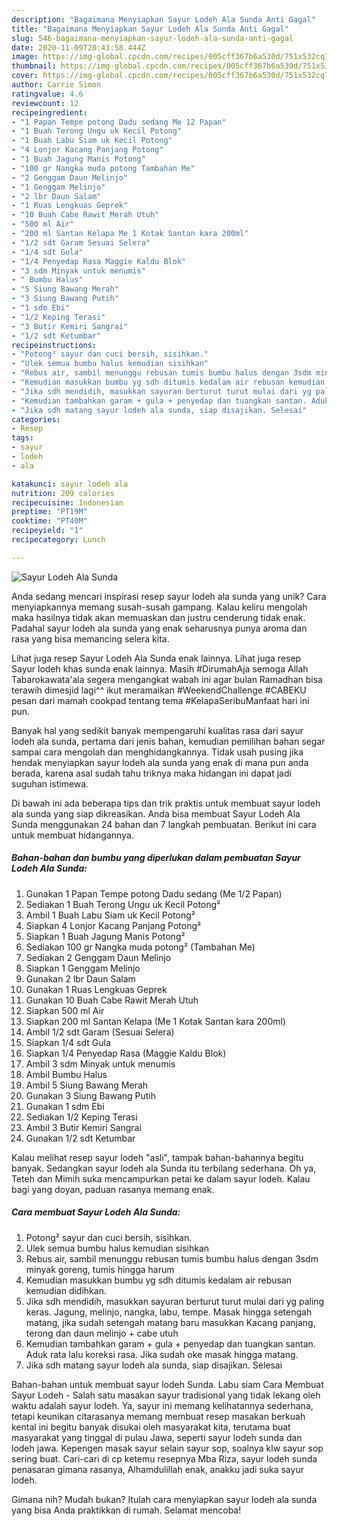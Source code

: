 ```yaml
---
description: "Bagaimana Menyiapkan Sayur Lodeh Ala Sunda Anti Gagal"
title: "Bagaimana Menyiapkan Sayur Lodeh Ala Sunda Anti Gagal"
slug: 546-bagaimana-menyiapkan-sayur-lodeh-ala-sunda-anti-gagal
date: 2020-11-09T20:43:58.444Z
image: https://img-global.cpcdn.com/recipes/005cff367b6a530d/751x532cq70/sayur-lodeh-ala-sunda-foto-resep-utama.jpg
thumbnail: https://img-global.cpcdn.com/recipes/005cff367b6a530d/751x532cq70/sayur-lodeh-ala-sunda-foto-resep-utama.jpg
cover: https://img-global.cpcdn.com/recipes/005cff367b6a530d/751x532cq70/sayur-lodeh-ala-sunda-foto-resep-utama.jpg
author: Carrie Simon
ratingvalue: 4.6
reviewcount: 12
recipeingredient:
- "1 Papan Tempe potong Dadu sedang Me 12 Papan"
- "1 Buah Terong Ungu uk Kecil Potong"
- "1 Buah Labu Siam uk Kecil Potong"
- "4 Lonjor Kacang Panjang Potong"
- "1 Buah Jagung Manis Potong"
- "100 gr Nangka muda potong Tambahan Me"
- "2 Genggam Daun Melinjo"
- "1 Genggam Melinjo"
- "2 lbr Daun Salam"
- "1 Ruas Lengkuas Geprek"
- "10 Buah Cabe Rawit Merah Utuh"
- "500 ml Air"
- "200 ml Santan Kelapa Me 1 Kotak Santan kara 200ml"
- "1/2 sdt Garam Sesuai Selera"
- "1/4 sdt Gula"
- "1/4 Penyedap Rasa Maggie Kaldu Blok"
- "3 sdm Minyak untuk menumis"
- " Bumbu Halus"
- "5 Siung Bawang Merah"
- "3 Siung Bawang Putih"
- "1 sdm Ebi"
- "1/2 Keping Terasi"
- "3 Butir Kemiri Sangrai"
- "1/2 sdt Ketumbar"
recipeinstructions:
- "Potong² sayur dan cuci bersih, sisihkan."
- "Ulek semua bumbu halus kemudian sisihkan"
- "Rebus air, sambil menunggu rebusan tumis bumbu halus dengan 3sdm minyak goreng, tumis hingga harum"
- "Kemudian masukkan bumbu yg sdh ditumis kedalam air rebusan kemudian didihkan."
- "Jika sdh mendidih, masukkan sayuran berturut turut mulai dari yg paling keras. Jagung, melinjo, nangka, labu, tempe. Masak hingga setengah matang, jika sudah setengah matang baru masukkan Kacang panjang, terong dan daun melinjo + cabe utuh"
- "Kemudian tambahkan garam + gula + penyedap dan tuangkan santan. Aduk rata lalu koreksi rasa. Jika sudah oke masak hingga matang."
- "Jika sdh matang sayur lodeh ala sunda, siap disajikan. Selesai"
categories:
- Resep
tags:
- sayur
- lodeh
- ala

katakunci: sayur lodeh ala 
nutrition: 209 calories
recipecuisine: Indonesian
preptime: "PT19M"
cooktime: "PT40M"
recipeyield: "1"
recipecategory: Lunch

---
```



![Sayur Lodeh Ala Sunda](https://img-global.cpcdn.com/recipes/005cff367b6a530d/751x532cq70/sayur-lodeh-ala-sunda-foto-resep-utama.jpg)

Anda sedang mencari inspirasi resep sayur lodeh ala sunda yang unik? Cara menyiapkannya memang susah-susah gampang. Kalau keliru mengolah maka hasilnya tidak akan memuaskan dan justru cenderung tidak enak. Padahal sayur lodeh ala sunda yang enak seharusnya punya aroma dan rasa yang bisa memancing selera kita.

Lihat juga resep Sayur Lodeh Ala Sunda enak lainnya. Lihat juga resep Sayur lodeh khas sunda enak lainnya. Masih #DirumahAja semoga Allah Tabarokawata&#39;ala segera mengangkat wabah ini agar bulan Ramadhan bisa terawih dimesjid lagi^^ ikut meramaikan #WeekendChallenge #CABEKU pesan dari mamah cookpad tentang tema #KelapaSeribuManfaat hari ini pun.

Banyak hal yang sedikit banyak mempengaruhi kualitas rasa dari sayur lodeh ala sunda, pertama dari jenis bahan, kemudian pemilihan bahan segar sampai cara mengolah dan menghidangkannya. Tidak usah pusing jika hendak menyiapkan sayur lodeh ala sunda yang enak di mana pun anda berada, karena asal sudah tahu triknya maka hidangan ini dapat jadi suguhan istimewa.


Di bawah ini ada beberapa tips dan trik praktis untuk membuat sayur lodeh ala sunda yang siap dikreasikan. Anda bisa membuat Sayur Lodeh Ala Sunda menggunakan 24 bahan dan 7 langkah pembuatan. Berikut ini cara untuk membuat hidangannya.

<!--inarticleads1-->

##### Bahan-bahan dan bumbu yang diperlukan dalam pembuatan Sayur Lodeh Ala Sunda:

1. Gunakan 1 Papan Tempe potong Dadu sedang (Me 1/2 Papan)
1. Sediakan 1 Buah Terong Ungu uk Kecil Potong²
1. Ambil 1 Buah Labu Siam uk Kecil Potong²
1. Siapkan 4 Lonjor Kacang Panjang Potong²
1. Siapkan 1 Buah Jagung Manis Potong²
1. Sediakan 100 gr Nangka muda potong² (Tambahan Me)
1. Sediakan 2 Genggam Daun Melinjo
1. Siapkan 1 Genggam Melinjo
1. Gunakan 2 lbr Daun Salam
1. Gunakan 1 Ruas Lengkuas Geprek
1. Gunakan 10 Buah Cabe Rawit Merah Utuh
1. Siapkan 500 ml Air
1. Siapkan 200 ml Santan Kelapa (Me 1 Kotak Santan kara 200ml)
1. Ambil 1/2 sdt Garam (Sesuai Selera)
1. Siapkan 1/4 sdt Gula
1. Siapkan 1/4 Penyedap Rasa (Maggie Kaldu Blok)
1. Ambil 3 sdm Minyak untuk menumis
1. Ambil  Bumbu Halus
1. Ambil 5 Siung Bawang Merah
1. Gunakan 3 Siung Bawang Putih
1. Gunakan 1 sdm Ebi
1. Sediakan 1/2 Keping Terasi
1. Ambil 3 Butir Kemiri Sangrai
1. Gunakan 1/2 sdt Ketumbar


Kalau melihat resep sayur lodeh &#34;asli&#34;, tampak bahan-bahannya begitu banyak. Sedangkan sayur lodeh ala Sunda itu terbilang sederhana. Oh ya, Teteh dan Mimih suka mencampurkan petai ke dalam sayur lodeh. Kalau bagi yang doyan, paduan rasanya memang enak. 

<!--inarticleads2-->

##### Cara membuat Sayur Lodeh Ala Sunda:

1. Potong² sayur dan cuci bersih, sisihkan.
1. Ulek semua bumbu halus kemudian sisihkan
1. Rebus air, sambil menunggu rebusan tumis bumbu halus dengan 3sdm minyak goreng, tumis hingga harum
1. Kemudian masukkan bumbu yg sdh ditumis kedalam air rebusan kemudian didihkan.
1. Jika sdh mendidih, masukkan sayuran berturut turut mulai dari yg paling keras. Jagung, melinjo, nangka, labu, tempe. Masak hingga setengah matang, jika sudah setengah matang baru masukkan Kacang panjang, terong dan daun melinjo + cabe utuh
1. Kemudian tambahkan garam + gula + penyedap dan tuangkan santan. Aduk rata lalu koreksi rasa. Jika sudah oke masak hingga matang.
1. Jika sdh matang sayur lodeh ala sunda, siap disajikan. Selesai


Bahan-bahan untuk membuat sayur lodeh Sunda. Labu siam Cara Membuat Sayur Lodeh - Salah satu masakan sayur tradisional yang tidak lekang oleh waktu adalah sayur lodeh. Ya, sayur ini memang kelihatannya sederhana, tetapi keunikan citarasanya memang membuat resep masakan berkuah kental ini begitu banyak disukai oleh masyarakat kita, terutama buat masyarakat yang tinggal di pulau Jawa, seperti sayur lodeh sunda dan lodeh jawa. Kepengen masak sayur selain sayur sop, soalnya klw sayur sop sering buat. Cari-cari di cp ketemu resepnya Mba Riza, sayur lodeh sunda penasaran gimana rasanya, Alhamdulillah enak, anakku jadi suka sayur lodeh. 

Gimana nih? Mudah bukan? Itulah cara menyiapkan sayur lodeh ala sunda yang bisa Anda praktikkan di rumah. Selamat mencoba!
